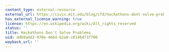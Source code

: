 ```yaml
---
content_type: external-resource
external_url: https://civic.mit.edu/blog/cfd/hackathons-dont-solve-problems
has_external_license_warning: true
license: https://en.wikipedia.org/wiki/All_rights_reserved
status: ''
title: Hackathons Don't Solve Problems
uid: ddb9a4d3-970e-4b6d-b2a0-c0146d73f700
wayback_url: ''
---
```

